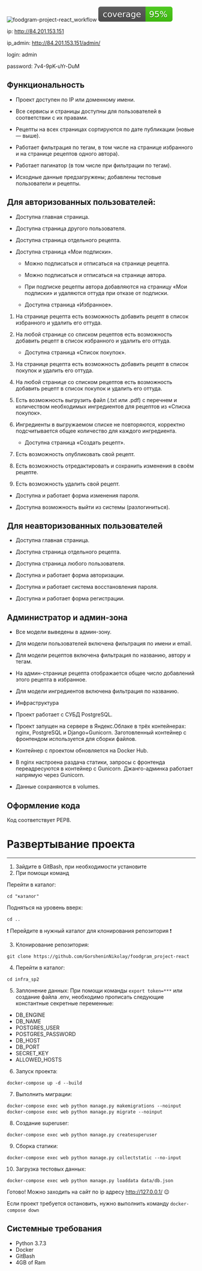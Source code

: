 ![foodgram-project-react_workflow](https://github.com/GorsheninNikolay/foodgram-project-react/actions/workflows/docker-image.yml/badge.svg)
![foodgram-project-react_coverage](https://github.com/GorsheninNikolay/foodgram-project-react/blob/master/backend/foodgram_backend/coverage.svg)

ip: http://84.201.153.151

ip_admin: http://84.201.153.151/admin/

login: admin

password: 7v4-9pK-uYr-DuM


Функциональность
---

- Проект доступен по IP или доменному имени.

- Все сервисы и страницы доступны для пользователей в соответствии с их правами.

- Рецепты на всех страницах сортируются по дате публикации (новые — выше).

- Работает фильтрация по тегам, в том числе на странице избранного и на странице рецептов одного автора).

- Работает пагинатор (в том числе при фильтрации по тегам).

- Исходные данные предзагружены; добавлены тестовые пользователи и рецепты.

Для авторизованных пользователей:
---

- Доступна главная страница.

- Доступна страница другого пользователя.

- Доступна страница отдельного рецепта.

- Доступна страница «Мои подписки».
 
    * Можно подписаться и отписаться на странице рецепта.

    * Можно подписаться и отписаться на странице автора.

    * При подписке рецепты автора добавляются на страницу «Мои подписки» и удаляются оттуда при отказе от подписки.

    * Доступна страница «Избранное».

1. На странице рецепта есть возможность добавить рецепт в список избранного и удалить его оттуда.

2. На любой странице со списком рецептов есть возможность добавить рецепт в список избранного и удалить его оттуда.

    * Доступна страница «Список покупок».

1. На странице рецепта есть возможность добавить рецепт в список покупок и удалить его оттуда.

2. На любой странице со списком рецептов есть возможность добавить рецепт в список покупок и удалить его оттуда.

3. Есть возможность выгрузить файл (.txt или .pdf) с перечнем и количеством необходимых ингредиентов для рецептов из «Списка покупок».

4. Ингредиенты в выгружаемом списке не повторяются, корректно подсчитывается общее количество для каждого ингредиента.

    * Доступна страница «Создать рецепт».

1. Есть возможность опубликовать свой рецепт.

2. Есть возможность отредактировать и сохранить изменения в своём рецепте.

3. Есть возможность удалить свой рецепт.

  * Доступна и работает форма изменения пароля.

  * Доступна возможность выйти из системы (разлогиниться).

Для неавторизованных пользователей
---

  * Доступна главная страница.

  * Доступна страница отдельного рецепта.

  * Доступна страница любого пользователя.

  * Доступна и работает форма авторизации.

  * Доступна и работает система восстановления пароля.

  * Доступна и работает форма регистрации.

Администратор и админ-зона
---

- Все модели выведены в админ-зону.

- Для модели пользователей включена фильтрация по имени и email.

- Для модели рецептов включена фильтрация по названию, автору и тегам.

- На админ-странице рецепта отображается общее число добавлений этого рецепта в избранное.

- Для модели ингредиентов включена фильтрация по названию.

- Инфраструктура

- Проект работает с СУБД PostgreSQL.

- Проект запущен на сервере в Яндекс.Облаке в трёх контейнерах: nginx, PostgreSQL и Django+Gunicorn. Заготовленный контейнер с фронтендом используется для сборки файлов.

- Контейнер с проектом обновляется на Docker Hub.

- В nginx настроена раздача статики, запросы с фронтенда переадресуются в контейнер с Gunicorn. Джанго-админка работает напрямую через Gunicorn.

- Данные сохраняются в volumes.

Оформление кода
---
Код соответствует PEP8.


# Развертывание проекта
---

1. Зайдите в GitBash, при необходимости установите
2. При помощи команд 

Перейти в каталог:
```
cd "каталог"
```
Подняться на уровень вверх:
```
cd .. 
```
:exclamation: Перейдите в нужный каталог для клонирования репозитория :exclamation:

3. Клонирование репозитория:
```
git clone https://github.com/GorsheninNikolay/foodgram_project-react
```
4. Перейти в каталог:
```
cd infra_sp2
```
5. Заплонение данных:
При помощи команды ```export token=***``` или создание файла .env, необходимо прописать следующие константные секретные переменные:
- DB_ENGINE
- DB_NAME
- POSTGRES_USER
- POSTGRES_PASSWORD
- DB_HOST
- DB_PORT
- SECRET_KEY
- ALLOWED_HOSTS
6. Запуск проекта:
```
docker-compose up -d --build
```
7. Выполнить миграции:
```
docker-compose exec web python manage.py makemigrations --noinput
docker-compose exec web python manage.py migrate --noinput
```
8. Создание superuser:
```
docker-compose exec web python manage.py createsuperuser
```
9. Сборка статики:
```
docker-compose exec web python manage.py collectstatic --no-input 
```
10. Загрузка тестовых данных:
```
docker-compose exec web python manage.py loaddata data/db.json
```

Готово! Можно заходить на сайт по ip адресу http://127.0.0.1/ :wink:

Если проект требуется остановить, нужно выполнить команду ```docker-compose down```

Системные требования
----

- Python 3.7.3
- Docker
- GitBash
- 4GB of Ram
